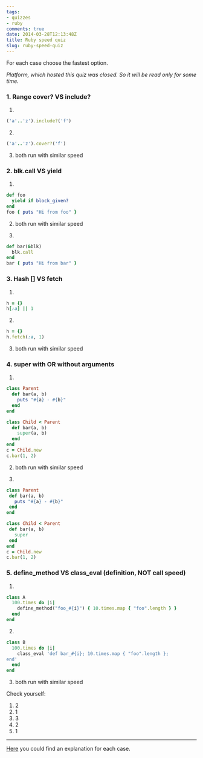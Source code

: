 ```yaml
---
tags:
- quizzes
- ruby
comments: true
date: 2014-03-28T12:13:48Z
title: Ruby speed quiz
slug: ruby-speed-quiz
---
```


For each case choose the fastest option.

<!--more-->

_Platform, which hosted this quiz was closed. So it will be read only for some time._

### 1. Range cover? VS include?

1)

```ruby
('a'..'z').include?('f')
```

2)

```ruby
('a'..'z').cover?('f')
```

3) both run with similar speed

### 2. blk.call VS yield

1)

```ruby
def foo
  yield if block_given?
end
foo { puts "Hi from foo" }
```

2) both run with similar speed

3)

```ruby
def bar(&blk)
  blk.call
end
bar { puts "Hi from bar" }
```

### 3. Hash [] VS fetch

1)

```ruby
h = {}
h[:a] || 1
```

2)

```ruby
h = {}
h.fetch(:a, 1)
```

3) both run with similar speed

### 4. super with OR without arguments

1)

```ruby
class Parent
  def bar(a, b)
    puts "#{a} - #{b}"
  end
end

class Child < Parent
  def bar(a, b)
    super(a, b)
  end
end
c = Child.new
c.bar(1, 2)
```

2) both run with similar speed

3)

```ruby
class Parent
 def bar(a, b)
   puts "#{a} - #{b}"
 end
end

class Child < Parent
 def bar(a, b)
   super
 end
end
c = Child.new
c.bar(1, 2)
```

### 5. define_method VS class_eval (definition, NOT call speed)

1)

```ruby
class A
  100.times do |i|
    define_method("foo_#{i}") { 10.times.map { "foo".length } }
  end
end
```

2)

```ruby
class B
  100.times do |i|
    class_eval 'def bar_#{i}; 10.times.map { "foo".length };
end'
  end
end
```

3) both run with similar speed

Check yourself:

1. 2
2. 1
3. 3
4. 2
5. 1

<hr>

[Here](/2014/04/ruby-speed-quiz-explained/) you could find an explanation for each case.
